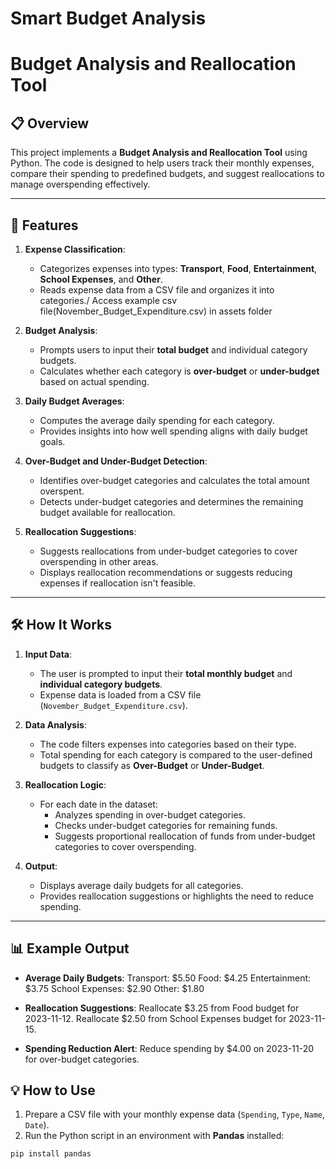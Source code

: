# Smart Budget Analysis

 # Budget Analysis and Reallocation Tool

## 📋 Overview
This project implements a **Budget Analysis and Reallocation Tool** using Python. The code is designed to help users track their monthly expenses, compare their spending to predefined budgets, and suggest reallocations to manage overspending effectively.

---

## 🚀 Features
1. **Expense Classification**:
   - Categorizes expenses into types: **Transport**, **Food**, **Entertainment**, **School Expenses**, and **Other**.
   - Reads expense data from a CSV file and organizes it into categories./ Access example csv file(November_Budget_Expenditure.csv) in assets folder

2. **Budget Analysis**:
   - Prompts users to input their **total budget** and individual category budgets.
   - Calculates whether each category is **over-budget** or **under-budget** based on actual spending.

3. **Daily Budget Averages**:
   - Computes the average daily spending for each category.
   - Provides insights into how well spending aligns with daily budget goals.

4. **Over-Budget and Under-Budget Detection**:
   - Identifies over-budget categories and calculates the total amount overspent.
   - Detects under-budget categories and determines the remaining budget available for reallocation.

5. **Reallocation Suggestions**:
   - Suggests reallocations from under-budget categories to cover overspending in other areas.
   - Displays reallocation recommendations or suggests reducing expenses if reallocation isn't feasible.

---

## 🛠️ How It Works
1. **Input Data**:
   - The user is prompted to input their **total monthly budget** and **individual category budgets**.
   - Expense data is loaded from a CSV file (`November_Budget_Expenditure.csv`).

2. **Data Analysis**:
   - The code filters expenses into categories based on their type.
   - Total spending for each category is compared to the user-defined budgets to classify as **Over-Budget** or **Under-Budget**.

3. **Reallocation Logic**:
   - For each date in the dataset:
     - Analyzes spending in over-budget categories.
     - Checks under-budget categories for remaining funds.
     - Suggests proportional reallocation of funds from under-budget categories to cover overspending.

4. **Output**:
   - Displays average daily budgets for all categories.
   - Provides reallocation suggestions or highlights the need to reduce spending.

---

## 📊 Example Output
- **Average Daily Budgets**:
  Transport: $5.50 Food: $4.25 Entertainment: $3.75 School Expenses: $2.90 Other: $1.80

- **Reallocation Suggestions**:
  Reallocate $3.25 from Food budget for 2023-11-12. Reallocate $2.50 from School Expenses budget for 2023-11-15.

- **Spending Reduction Alert**:
  Reduce spending by $4.00 on 2023-11-20 for over-budget categories.

## 💡 How to Use

1. Prepare a CSV file with your monthly expense data (`Spending`, `Type`, `Name`, `Date`).
2. Run the Python script in an environment with **Pandas** installed:
 ```bash
 pip install pandas

